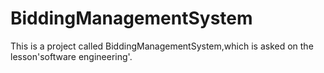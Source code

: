 # BiddingManagementSystem
This is a project called BiddingManagementSystem,which is asked on the lesson'software engineering'.
